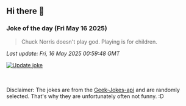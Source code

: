 ## Hi there 👋

### Joke of the day (Fri May 16 2025)
<!-- joke -->
>Chuck Norris doesn't play god. Playing is for children.
<!-- /joke -->

*Last update: Fri, 16 May 2025 00:59:48 GMT*

[![Update joke](https://github.com/nclskfm/nclskfm/actions/workflows/joke.yml/badge.svg)](https://github.com/nclskfm/nclskfm/actions/workflows/joke.yml)

<br><br>
Disclaimer: The jokes are from the [Geek-Jokes-api](https://github.com/sameerkumar18/geek-joke-api) and are randomly selected. That's why they are unfortunately often not funny. :D
